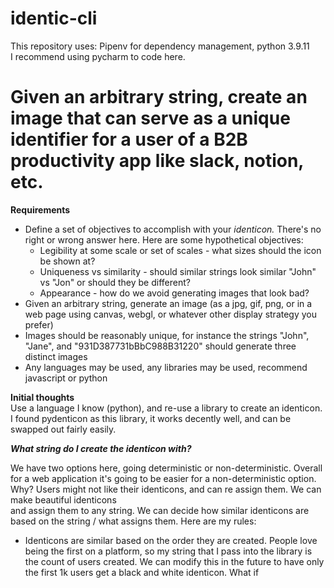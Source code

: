 # identic-cli

This repository uses:
Pipenv for dependency management, python 3.9.11  
I recommend using pycharm to code here.

# Given an arbitrary string, create an image that can serve as a unique identifier for a user of a B2B productivity app like slack, notion, etc.

**Requirements**

- Define a set of objectives to accomplish with your *identicon.* There's no right or wrong answer here. Here are some hypothetical objectives:
    - Legibility at some scale or set of scales - what sizes should the icon be shown at?
    - Uniqueness vs similarity - should similar strings look similar "John" vs "Jon" or should they be different?
    - Appearance - how do we avoid generating images that look bad?
- Given an arbitrary string, generate an image (as a jpg, gif, png, or in a web page using canvas, webgl, or whatever other display strategy you prefer)
- Images should be reasonably unique, for instance the strings "John", "Jane", and "931D387731bBbC988B31220" should generate three distinct images
- Any languages may be used, any libraries may be used, recommend javascript or python

**Initial thoughts**  
Use a language I know (python), and re-use a library to create an identicon.  I found pydenticon as this library, it works
decently well, and can be swapped out fairly easily.

***What string do I create the identicon with?***

We have two options here, going deterministic or non-deterministic.  Overall for a web application it's going to be easier
for a non-deterministic option.  Why?  Users might not like their identicons, and can re assign them.  We can make beautiful identicons  
and assign them to any string.  We can decide how similar identicons are based on the string / what assigns them.  Here are my rules:

- Identicons are similar based on the order they are created.  People love being the first on a platform, so my string that I pass into
the library is the count of users created.  We can modify this in the future to have only the first 1k users get a black and white identicon.
What if 
